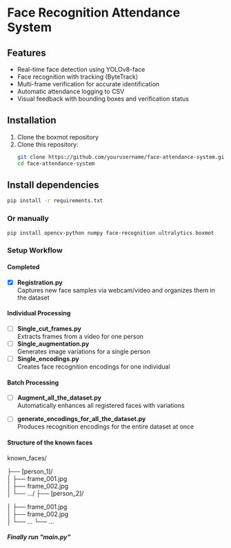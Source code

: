 # Face Recognition Attendance System

## Features
- Real-time face detection using YOLOv8-face
- Face recognition with tracking (ByteTrack)
- Multi-frame verification for accurate identification
- Automatic attendance logging to CSV
- Visual feedback with bounding boxes and verification status


## Installation
1. Clone the boxmot repository
2. Clone this repository:
   ```bash
   git clone https://github.com/yourusername/face-attendance-system.git
   cd face-attendance-system


## Install dependencies
   ```bash
   pip install -r requirements.txt
```

### Or manually
   ```bash
   pip install opencv-python numpy face-recognition ultralytics boxmot
```

### Setup Workflow

#### Completed
- [x] **Registration.py**  
  Captures new face samples via webcam/video and organizes them in the dataset

#### Individual Processing
- [ ] **Single_cut_frames.py**  
  Extracts frames from a video for one person
- [ ] **Single_augmentation.py**  
  Generates image variations for a single person
- [ ] **Single_encodings.py**  
  Creates face recognition encodings for one individual

#### Batch Processing 
- [ ] **Augment_all_the_dataset.py**  
  Automatically enhances all registered faces with variations
- [ ] **generate_encodings_for_all_the_dataset.py**  
  Produces recognition encodings for the entire dataset at once


#### Structure of the known faces
known_faces/
   
   ├── [person_1]/                                   
   │   ├── frame_001.jpg        
   │   ├── frame_002.jpg        
   │   └── .../
   ├── [person_2]/ 
   
   │   ├── frame_001.jpg        
   │   ├── frame_002.jpg        
   │   └── ...
   └── ...     


##### Finally run "main.py"

